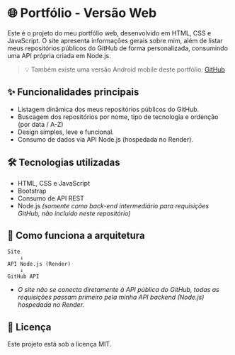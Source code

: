 # 🌐 Portfólio - Versão Web
Este é o projeto do meu portfólio web, desenvolvido em HTML, CSS e JavaScript. O site apresenta informações gerais sobre mim, além de listar meus repositórios públicos do GitHub de forma personalizada, consumindo uma API própria criada em Node.js.
> 💡 Também existe uma versão Android mobile deste portfólio: [GitHub](https://github.com/SoaresCRF/portfolio-mobile-java "Projeto no GitHub")

## ✨ Funcionalidades principais
- Listagem dinâmica dos meus repositórios públicos do GitHub.
- Buscagem dos repositórios por nome, tipo de tecnologia e ordenção (por data / A-Z)
- Design simples, leve e funcional.
- Consumo de dados via API Node.js (hospedada no Render).

## 🛠️ Tecnologias utilizadas
- HTML, CSS e JavaScript
- Bootstrap
- Consumo de API REST
- Node.js *(somente como back-end intermediário para requisições GitHub, não incluído neste repositório)*

## 🔌 Como funciona a arquitetura
```plaintext
Site
    ↓
API Node.js (Render)
    ↓
GitHub API
```
- *O site não se conecta diretamente à API pública do GitHub, todas as requisições passam primeiro pela minha API backend (Node.js) hospedada no Render.*

## 📄 Licença
Este projeto está sob a licença MIT.